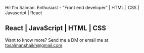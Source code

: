 Hi! I'm Salman. Enthusiast - "Front end developer" | HTML | CSS | Javascript |  React


React | JavaScript | HTML | CSS
---------------------------------------------------------------------------------------------------------
Want to know more? Send me a DM or email me at tosalmanshaikh@gmail.com
